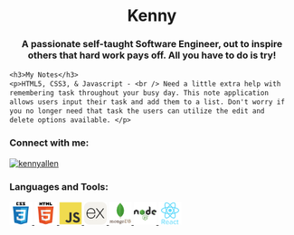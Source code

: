 <div align="center">
  <h1>Kenny</h1>
</div>
<h3 align="center">A passionate self-taught Software Engineer, out to inspire others that hard work pays off. All you have to do is try!</h3>


<a
  id="inlineFrameExample"
  title="Inline Frame Example"
  width="300"
  height="200"
  href="https://kennysportfolio.netlify.app/">
</a>
						
 
 	<h3>My Notes</h3>
	<p>HTML5, CSS3, & Javascript - <br /> Need a little extra help with remembering task throughout your busy day. This note application
	allows users input their task and add them to a list. Don't worry if you no longer need that task the users can utilize the edit and
	delete options available. </p>
									
													
<h3 align="left">Connect with me:</h3>
<p align="left">
<a href="https://linkedin.com/in/kennyallen" target="blank"><img align="center" src="https://raw.githubusercontent.com/rahuldkjain/github-profile-readme-generator/master/src/images/icons/Social/linked-in-alt.svg" alt="kennyallen" height="30" width="40" /></a>
</p>

<h3 align="left">Languages and Tools:</h3>
<p align="left"> <a href="https://www.w3schools.com/css/" target="_blank" rel="noreferrer"> <img src="https://raw.githubusercontent.com/devicons/devicon/master/icons/css3/css3-original-wordmark.svg" alt="css3" width="40" height="40"/> </a>  <a href="https://www.w3.org/html/" target="_blank" rel="noreferrer"> <img src="https://raw.githubusercontent.com/devicons/devicon/master/icons/html5/html5-original-wordmark.svg" alt="html5" width="40" height="40"/> </a> <a href="https://developer.mozilla.org/en-US/docs/Web/JavaScript" target="_blank" rel="noreferrer"> <img src="https://raw.githubusercontent.com/devicons/devicon/master/icons/javascript/javascript-original.svg" alt="javascript" width="40" height="40"/> </a> <a href="https://expressjs.com" target="_blank" rel="noreferrer"> <img src="https://raw.githubusercontent.com/tandpfun/skill-icons/65dea6c4eaca7da319e552c09f4cf5a9a8dab2c8/icons/ExpressJS-Light.svg" alt="express" width="40" height="40" /> </a><a href="https://www.mongodb.com/" target="_blank" rel="noreferrer"> <img src="https://raw.githubusercontent.com/devicons/devicon/master/icons/mongodb/mongodb-original-wordmark.svg" alt="mongodb" width="40" height="40"/> </a> <a href="https://nodejs.org" target="_blank" rel="noreferrer"> <img src="https://raw.githubusercontent.com/devicons/devicon/master/icons/nodejs/nodejs-original-wordmark.svg" alt="nodejs" width="40" height="40"/> </a> <a href="https://reactjs.org/" target="_blank" rel="noreferrer"> <img src="https://raw.githubusercontent.com/devicons/devicon/master/icons/react/react-original-wordmark.svg" alt="react" width="40" height="40"/> </a></p>

